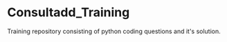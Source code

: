 # Consultadd_Training

Training repository consisting of python coding questions and it's solution. 
